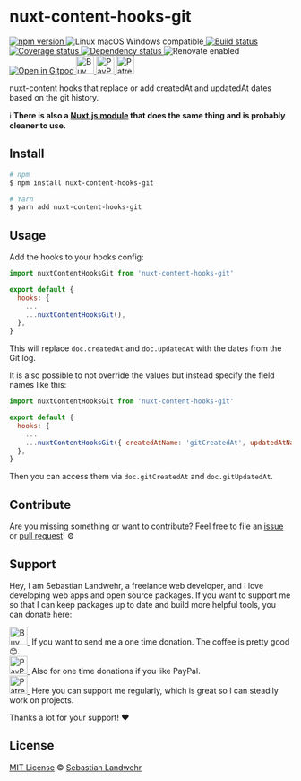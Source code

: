 <!-- TITLE/ -->
# nuxt-content-hooks-git
<!-- /TITLE -->

<!-- BADGES/ -->
  <p>
    <a href="https://npmjs.org/package/nuxt-content-hooks-git">
      <img
        src="https://img.shields.io/npm/v/nuxt-content-hooks-git.svg"
        alt="npm version"
      >
    </a><img src="https://img.shields.io/badge/os-linux%20%7C%C2%A0macos%20%7C%C2%A0windows-blue" alt="Linux macOS Windows compatible"><a href="https://github.com/dword-design/nuxt-content-hooks-git/actions">
      <img
        src="https://github.com/dword-design/nuxt-content-hooks-git/workflows/build/badge.svg"
        alt="Build status"
      >
    </a><a href="https://codecov.io/gh/dword-design/nuxt-content-hooks-git">
      <img
        src="https://codecov.io/gh/dword-design/nuxt-content-hooks-git/branch/master/graph/badge.svg"
        alt="Coverage status"
      >
    </a><a href="https://david-dm.org/dword-design/nuxt-content-hooks-git">
      <img src="https://img.shields.io/david/dword-design/nuxt-content-hooks-git" alt="Dependency status">
    </a><img src="https://img.shields.io/badge/renovate-enabled-brightgreen" alt="Renovate enabled"><br/><a href="https://gitpod.io/#https://github.com/dword-design/nuxt-content-hooks-git">
      <img src="https://gitpod.io/button/open-in-gitpod.svg" alt="Open in Gitpod">
    </a><a href="https://www.buymeacoffee.com/dword">
      <img
        src="https://www.buymeacoffee.com/assets/img/guidelines/download-assets-sm-2.svg"
        alt="Buy Me a Coffee"
        height="32"
      >
    </a><a href="https://paypal.me/SebastianLandwehr">
      <img
        src="https://dword-design.de/images/paypal.svg"
        alt="PayPal"
        height="32"
      >
    </a><a href="https://www.patreon.com/dworddesign">
      <img
        src="https://dword-design.de/images/patreon.svg"
        alt="Patreon"
        height="32"
      >
    </a>
</p>
<!-- /BADGES -->

<!-- DESCRIPTION/ -->
nuxt-content hooks that replace or add createdAt and updatedAt dates based on the git history.
<!-- /DESCRIPTION -->

ℹ️ **There is also a [Nuxt.js module](https://github.com/dword-design/nuxt-content-git) that does the same thing and is probably cleaner to use.**

<!-- INSTALL/ -->
## Install

```bash
# npm
$ npm install nuxt-content-hooks-git

# Yarn
$ yarn add nuxt-content-hooks-git
```
<!-- /INSTALL -->

## Usage

Add the hooks to your hooks config:

```js
import nuxtContentHooksGit from 'nuxt-content-hooks-git'

export default {
  hooks: {
    ...
    ...nuxtContentHooksGit(),
  },
}
```

This will replace `doc.createdAt` and `doc.updatedAt` with the dates from the Git log.

It is also possible to not override the values but instead specify the field names like this:

```js
import nuxtContentHooksGit from 'nuxt-content-hooks-git'

export default {
  hooks: {
    ...
    ...nuxtContentHooksGit({ createdAtName: 'gitCreatedAt', updatedAtName: 'gitUpdatedAt' }),
  },
}
```

Then you can access them via `doc.gitCreatedAt` and `doc.gitUpdatedAt`.

<!-- LICENSE/ -->
## Contribute

Are you missing something or want to contribute? Feel free to file an [issue](https://github.com/dword-design/nuxt-content-hooks-git/issues) or [pull request](https://github.com/dword-design/nuxt-content-hooks-git/pulls)! ⚙️

## Support

Hey, I am Sebastian Landwehr, a freelance web developer, and I love developing web apps and open source packages. If you want to support me so that I can keep packages up to date and build more helpful tools, you can donate here:

<p>
  <a href="https://www.buymeacoffee.com/dword">
    <img
      src="https://www.buymeacoffee.com/assets/img/guidelines/download-assets-sm-2.svg"
      alt="Buy Me a Coffee"
      height="32"
    >
  </a>&nbsp;If you want to send me a one time donation. The coffee is pretty good 😊.<br/>
  <a href="https://paypal.me/SebastianLandwehr">
    <img
      src="https://dword-design.de/images/paypal.svg"
      alt="PayPal"
      height="32"
    >
  </a>&nbsp;Also for one time donations if you like PayPal.<br/>
  <a href="https://www.patreon.com/dworddesign">
    <img
      src="https://dword-design.de/images/patreon.svg"
      alt="Patreon"
      height="32"
    >
  </a>&nbsp;Here you can support me regularly, which is great so I can steadily work on projects.
</p>

Thanks a lot for your support! ❤️

## License

[MIT License](https://opensource.org/licenses/MIT) © [Sebastian Landwehr](https://dword-design.de)
<!-- /LICENSE -->
